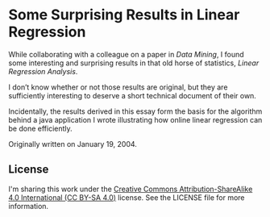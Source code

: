 # Some Surprising Results in Linear Regression

While collaborating with a colleague on a paper in _Data Mining_, I found some interesting and surprising results in that old horse of statistics, _Linear Regression Analysis_.

I don’t know whether or not those results are original, but they are sufficiently interesting to deserve a short technical document of their own.

Incidentally, the results derived in this essay form the basis for the algorithm behind a java application I wrote illustrating how online linear regression can be done efficiently.

Originally written on January 19, 2004.

## License

I'm sharing this work under the [Creative Commons Attribution-ShareAlike 4.0 International (CC BY-SA 4.0)](http://creativecommons.org/licenses/by-sa/4.0/) license. See the LICENSE file for more information.
